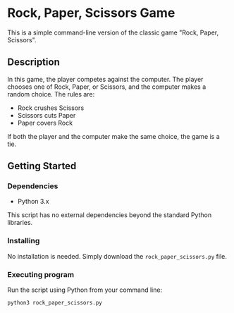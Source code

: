 # Rock, Paper, Scissors Game

This is a simple command-line version of the classic game "Rock, Paper, Scissors".

## Description

In this game, the player competes against the computer. The player chooses one of Rock, Paper, or Scissors, and the computer makes a random choice. The rules are:

- Rock crushes Scissors
- Scissors cuts Paper
- Paper covers Rock

If both the player and the computer make the same choice, the game is a tie.

## Getting Started

### Dependencies

- Python 3.x

This script has no external dependencies beyond the standard Python libraries.

### Installing

No installation is needed. Simply download the `rock_paper_scissors.py` file.

### Executing program

Run the script using Python from your command line:

```bash
python3 rock_paper_scissors.py
